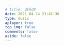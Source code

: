 ```yaml
---
# title: 音乐馆
date: 2021-04-24 21:41:30
type: music
aplayer: true
top_img: false
comments: false
aside: false
---
```


<head>
  <meta charset="UTF-8">
  <meta http-equiv="X-UA-Compatible" content="IE=edge">
  <meta name="viewport" content="width=device-width, initial-scale=1.0">
  <title>HeoMusic - 用音乐感染人心</title>
  <link rel="stylesheet" type="text/css" href="./css/APlayer.min.css">
  <link rel="stylesheet" type="text/css" href="./main.css">
  <link rel="icon" type="image/x-icon" href="./img/icon.webp">
  <link rel="apple-touch-icon" href="./img/icon-r.webp">
  <meta name="apple-mobile-web-app-title" content="音乐">
  <link rel="bookmark" href="./img/icon.webp">
  <link rel="apple-touch-icon-precomposed" sizes="180x180" href="./img/icon-r.webp">
  <meta name="description" content="一个简单好用的音乐播放器。">
</head>
<body>
<div id="music_bg"></div>
<div id="heoMusic-page">
  <meting-js id="8166648359" server="netease" type="playlist" mutex="true" preload="auto" order='random'></meting-js>
</div>
<script src="./js/APlayer.min.js"></script>
<script src="./js/Meting2.min.js"></script>
<script async data-pjax src="./js/main.js"></script>
</body>